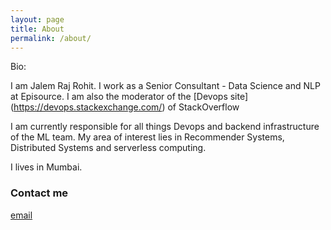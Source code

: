 ```yaml
---
layout: page
title: About
permalink: /about/
---
```


Bio:

I am Jalem Raj Rohit. I work as a Senior Consultant - Data Science and NLP at Episource.
I am also the moderator of the [Devops site] (https://devops.stackexchange.com/) of StackOverflow

I am currently responsible for all things Devops and backend infrastructure of the ML team. My area of interest lies in Recommender Systems, Distributed Systems and serverless computing.

I lives in Mumbai. 




### Contact me

[email](mailto:jrajrohit@iitj.ac.in)
